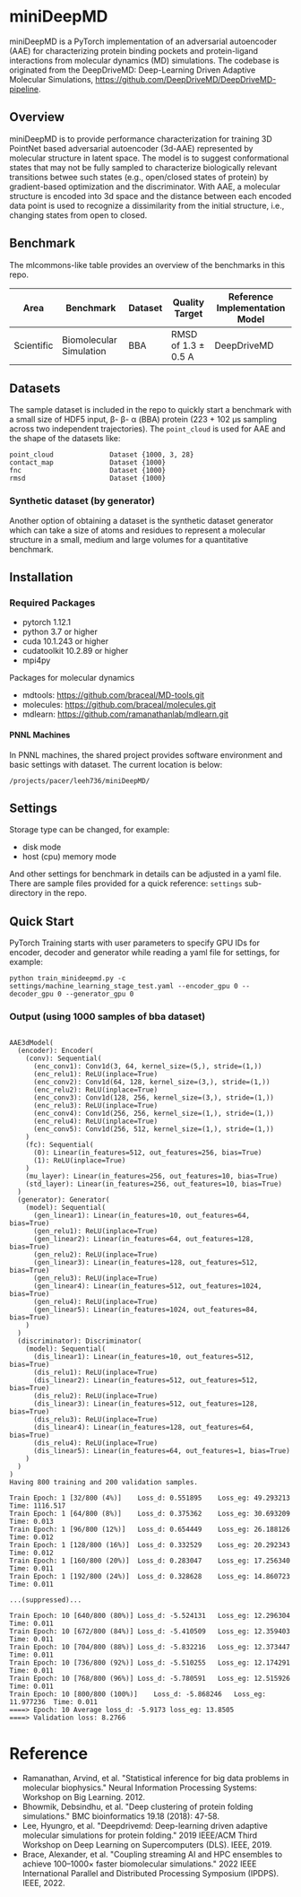 # miniDeepMD

miniDeepMD is a PyTorch implementation of an adversarial autoencoder (AAE) for
characterizing protein binding pockets and protein-ligand interactions from
molecular dynamics (MD) simulations. The codebase is originated from the
DeepDriveMD: Deep-Learning Driven Adaptive Molecular Simulations,
https://github.com/DeepDriveMD/DeepDriveMD-pipeline.


## Overview

miniDeepMD is to provide performance characterization for training 3D PointNet
based adversarial autoencoder (3d-AAE) represented by molecular structure in
latent space. The model is to suggest conformational states that may not be
fully sampled to characterize biologically relevant transitions betwee such
states (e.g., open/closed states of protein) by gradient-based optimization and
the discriminator. With AAE, a molecular structure is encoded into 3d space and
the distance between each encoded data point is used to recognize a
dissimilarity from the initial structure, i.e., changing states from open to
closed.

## Benchmark

The mlcommons-like table provides an overview of the benchmarks in this repo.

| Area | Benchmark | Dataset | Quality Target | Reference Implementation Model |
| ---- | --------- | ------- | -------------- | ------------------------------ |
| Scientific | Biomolecular Simulation | BBA | RMSD of 1.3 ± 0.5 A | DeepDriveMD |


## Datasets

The sample dataset is included in the repo to quickly start a benchmark with a
small size of HDF5 input, β- β- α (BBA) protein (223 + 102 μs sampling across two
independent trajectories). The `point_cloud` is used for AAE and the shape of
the datasets like:

```
point_cloud              Dataset {1000, 3, 28}
contact_map              Dataset {1000}
fnc                      Dataset {1000}
rmsd                     Dataset {1000}
```

### Synthetic dataset (by generator)

Another option of obtaining a dataset is the synthetic dataset generator which
can take a size of atoms and residues to represent a molecular structure in a
small, medium and large volumes for a quantitative benchmark.

## Installation

### Required Packages

- pytorch 1.12.1
- python 3.7 or higher
- cuda 10.1.243 or higher
- cudatoolkit 10.2.89 or higher
- mpi4py

Packages for molecular dynamics

- mdtools: https://github.com/braceal/MD-tools.git
- molecules: https://github.com/braceal/molecules.git
- mdlearn: https://github.com/ramanathanlab/mdlearn.git

#### PNNL Machines

In PNNL machines, the shared project provides software environment and basic settings with dataset.
The current location is below:

```
/projects/pacer/leeh736/miniDeepMD/
```

## Settings

Storage type can be changed, for example:
- disk mode
- host (cpu) memory mode

And other settings for benchmark in details can be adjusted in a yaml file. There are sample files provided for a quick reference: `settings` sub-directory in the repo.

## Quick Start

PyTorch Training starts with user parameters to specify GPU IDs for encoder, decoder and generator while reading a yaml file for settings, for example:
 
```
python train_minideepmd.py -c settings/machine_learning_stage_test.yaml --encoder_gpu 0 --decoder_gpu 0 --generator_gpu 0
```

### Output (using 1000 samples of bba dataset)

```

AAE3dModel(
  (encoder): Encoder(
    (conv): Sequential(
      (enc_conv1): Conv1d(3, 64, kernel_size=(5,), stride=(1,))
      (enc_relu1): ReLU(inplace=True)
      (enc_conv2): Conv1d(64, 128, kernel_size=(3,), stride=(1,))
      (enc_relu2): ReLU(inplace=True)
      (enc_conv3): Conv1d(128, 256, kernel_size=(3,), stride=(1,))
      (enc_relu3): ReLU(inplace=True)
      (enc_conv4): Conv1d(256, 256, kernel_size=(1,), stride=(1,))
      (enc_relu4): ReLU(inplace=True)
      (enc_conv5): Conv1d(256, 512, kernel_size=(1,), stride=(1,))
    )
    (fc): Sequential(
      (0): Linear(in_features=512, out_features=256, bias=True)
      (1): ReLU(inplace=True)
    )
    (mu_layer): Linear(in_features=256, out_features=10, bias=True)
    (std_layer): Linear(in_features=256, out_features=10, bias=True)
  )
  (generator): Generator(
    (model): Sequential(
      (gen_linear1): Linear(in_features=10, out_features=64, bias=True)
      (gen_relu1): ReLU(inplace=True)
      (gen_linear2): Linear(in_features=64, out_features=128, bias=True)
      (gen_relu2): ReLU(inplace=True)
      (gen_linear3): Linear(in_features=128, out_features=512, bias=True)
      (gen_relu3): ReLU(inplace=True)
      (gen_linear4): Linear(in_features=512, out_features=1024, bias=True)
      (gen_relu4): ReLU(inplace=True)
      (gen_linear5): Linear(in_features=1024, out_features=84, bias=True)
    )
  )
  (discriminator): Discriminator(
    (model): Sequential(
      (dis_linear1): Linear(in_features=10, out_features=512, bias=True)
      (dis_relu1): ReLU(inplace=True)
      (dis_linear2): Linear(in_features=512, out_features=512, bias=True)
      (dis_relu2): ReLU(inplace=True)
      (dis_linear3): Linear(in_features=512, out_features=128, bias=True)
      (dis_relu3): ReLU(inplace=True)
      (dis_linear4): Linear(in_features=128, out_features=64, bias=True)
      (dis_relu4): ReLU(inplace=True)
      (dis_linear5): Linear(in_features=64, out_features=1, bias=True)
    )
  )
)
Having 800 training and 200 validation samples.

Train Epoch: 1 [32/800 (4%)]    Loss_d: 0.551895    Loss_eg: 49.293213  Time: 1116.517
Train Epoch: 1 [64/800 (8%)]    Loss_d: 0.375362    Loss_eg: 30.693209  Time: 0.013
Train Epoch: 1 [96/800 (12%)]   Loss_d: 0.654449    Loss_eg: 26.188126  Time: 0.012
Train Epoch: 1 [128/800 (16%)]  Loss_d: 0.332529    Loss_eg: 20.292343  Time: 0.012
Train Epoch: 1 [160/800 (20%)]  Loss_d: 0.283047    Loss_eg: 17.256340  Time: 0.011
Train Epoch: 1 [192/800 (24%)]  Loss_d: 0.328628    Loss_eg: 14.860723  Time: 0.011

...(suppressed)...

Train Epoch: 10 [640/800 (80%)] Loss_d: -5.524131   Loss_eg: 12.296304  Time: 0.011
Train Epoch: 10 [672/800 (84%)] Loss_d: -5.410509   Loss_eg: 12.359403  Time: 0.011
Train Epoch: 10 [704/800 (88%)] Loss_d: -5.832216   Loss_eg: 12.373447  Time: 0.011
Train Epoch: 10 [736/800 (92%)] Loss_d: -5.510255   Loss_eg: 12.174291  Time: 0.011
Train Epoch: 10 [768/800 (96%)] Loss_d: -5.780591   Loss_eg: 12.515926  Time: 0.011
Train Epoch: 10 [800/800 (100%)]    Loss_d: -5.868246   Loss_eg: 11.977236  Time: 0.011
====> Epoch: 10 Average loss_d: -5.9173 loss_eg: 13.8505
====> Validation loss: 8.2766
```

# Reference

- Ramanathan, Arvind, et al. "Statistical inference for big data problems in molecular biophysics." Neural Information Processing Systems: Workshop on Big Learning. 2012.
- Bhowmik, Debsindhu, et al. "Deep clustering of protein folding simulations." BMC bioinformatics 19.18 (2018): 47-58.
- Lee, Hyungro, et al. "Deepdrivemd: Deep-learning driven adaptive molecular simulations for protein folding." 2019 IEEE/ACM Third Workshop on Deep Learning on Supercomputers (DLS). IEEE, 2019.
- Brace, Alexander, et al. "Coupling streaming AI and HPC ensembles to achieve 100–1000× faster biomolecular simulations." 2022 IEEE International Parallel and Distributed Processing Symposium (IPDPS). IEEE, 2022.

